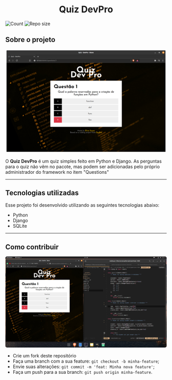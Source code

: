 <h1 align="center">
    Quiz DevPro
</h1>

![Count](https://img.shields.io/github/languages/count/elvessousa/quiz)
![Repo size](https://img.shields.io/github/repo-size/elvessousa/quiz)


## Sobre o projeto

![Tela do Quiz](.images/quiz.png)

O **Quiz DevPro** é um quiz simples feito em Python e Django. As perguntas para o quiz não vêm no pacote, mas podem ser adicionadas pelo próprio administrador do framework no item "Questions"

---

## Tecnologias utilizadas



Esse projeto foi desenvolvido utilizando as seguintes tecnologias abaixo:

- Python
- Django
- SQLite

---

## Como contribuir

<img src=".images/screenshot.jpg" style="border-radius: 5px">

- Crie um fork deste repositório
- Faça uma branch com a sua feature: `git checkout -b minha-feature`;
- Envie suas alterações: `git commit -m 'feat: Minha nova feature'`;
- Faça um push para a sua branch: `git push origin minha-feature`.
